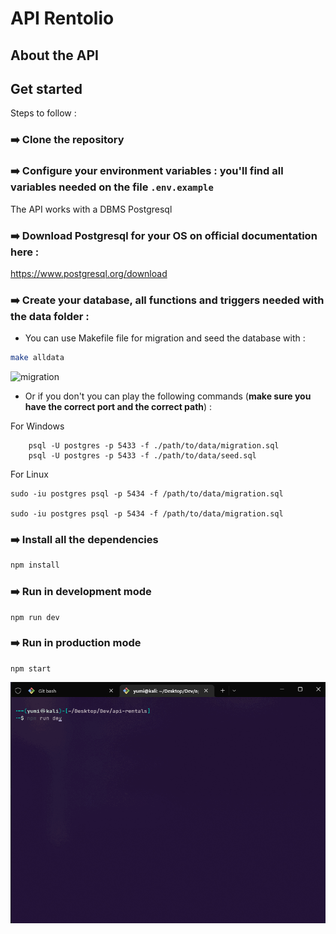 # API Rentolio

## About the API

## Get started

Steps to follow :

### ➡️ Clone the repository

### ➡️ Configure your environment variables : you'll find all variables needed on the file `.env.example`

The API works with a DBMS Postgresql

### ➡️ Download Postgresql for your OS on official documentation here :

https://www.postgresql.org/download

### ➡️ Create your database, all functions and triggers needed with the data folder :

- You can use Makefile file for migration and seed the database with :

```sh
make alldata
```

![migration](./__docs__/migration.gif)

- Or if you don't you can play the following commands (**make sure you have the correct port and the correct path**) :

For Windows

```
    psql -U postgres -p 5433 -f ./path/to/data/migration.sql
    psql -U postgres -p 5433 -f ./path/to/data/seed.sql
```

For Linux

```
sudo -iu postgres psql -p 5434 -f /path/to/data/migration.sql

sudo -iu postgres psql -p 5434 -f /path/to/data/migration.sql
```

### ➡️ Install all the dependencies

```sh
npm install
```

### ➡️ Run in development mode

```
npm run dev
```

### ➡️ Run in production mode

```
npm start
```

![run](./__docs__/run.gif)
